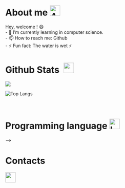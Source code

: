 <body>



# About me <img src="https://media.giphy.com/media/j5iFnQGNeFO8m7l5VR/giphy.gif" alt="Aboutme gif" width="32">
<div>
  <p>
    Hey, welcome ! 😄<br />
    - 🌱 I’m currently learning in computer science.<br>
    - 📫 How to reach me: Github<br>
    - ⚡ Fun fact: The water is wet ⚡<br>
  </p>
</div>

# Github Stats &nbsp;<img src="https://zupimages.net/up/23/21/d5qm.png" width="32"></h2> 

<a href="https://github.com/anuraghazra/github-readme-stats">
  <img  src="https://github-readme-stats.vercel.app/api?username=LucasPupat&show_icons=true&theme=midnight-purple" />
</a>

![Top Langs](https://github-readme-stats.vercel.app/api/top-langs/?username=LucasPupat&layout=compact&theme=midnight-purple)

<br />

# Programming language <img src="https://media.giphy.com/media/YIoRLftPZQCFSQXIzp/giphy.gif" alt="Language gif" width="32">

<!--

| Name                       | Type of projects already completed                   | Project examples      |
| - | - | - |
| **Most frequently used languages** |
| <img align="center" src="https://media.giphy.com/media/LMt9638dO8dftAjtco/giphy.gif" width="32"/> [Python](https://www.python.org/) | - | - |
| <img align="center" src="https://zupimages.net/up/23/21/rycq.png" width="32"/> [C#](https://learn.microsoft.com/fr-fr/dotnet/csharp/) | - | - |
| <img align="center" src="https://zupimages.net/up/22/23/c1wq.png" width="32"/> [PHP](https://www.php.net/) | - | - |
| <img align="center" src="https://cutt.ly/iSl6629" width="32"/> [HTML 5](https://developer.mozilla.org/fr/docs/Glossary/HTML5) | - | - |
| <img align="center" src="https://cutt.ly/tSzwLTZ" width="32"/> [CSS 3](https://developer.mozilla.org/fr/docs/Learn/CSS/First_steps/What_is_CSS) | - | - |
| <img align="center" src="https://zupimages.net/up/23/21/j1k1.png" width="32"/> [SQL](https://sql.sh/) | - | - |
| <img align="center" src="https://zupimages.net/up/23/21/bst4.png" width="32"/> [PL/SQL](https://www.oracle.com/fr/database/technologies/appdev/plsql.html) | - | - |
| |
| **Languages used** |
| <img align="center" src="https://zupimages.net/up/23/21/f953.png" width="32"/> [Javascript](https://developer.mozilla.org/fr/docs/Web/JavaScript) | - | - |
| <img align="center" src="https://zupimages.net/up/23/21/3opm.png" width="32"/> [Pascal](https://www.lazarus-ide.org/) | - | - |
| |
| **Languages covered** |
| <img align="center" src="https://zupimages.net/up/23/21/6ro1.png" width="32"/> [C++](https://learn.microsoft.com/fr-fr/cpp/?view=msvc-170) | - | - |
| <img align="center" src="https://zupimages.net/up/22/46/i22b.png" width="32"/> [C](https://learn.microsoft.com/fr-fr/cpp/?view=msvc-170) | - | - |
| <img align="center" src="https://grafikart.fr/uploads/icons/typescript.svg" width="32"/> [TypeScript](https://www.typescriptlang.org/) | - | - |
| <img align="center" src="https://zupimages.net/up/23/21/8cm0.png" width="32"/> [Prolog](https://www.swi-prolog.org/) | - | - |

<br/>

# Frameworks used

| Name                       | Description | Project examples      |
| - | - | - |
| **Web** |
| <img align="center" src="https://zupimages.net/up/21/39/5ruw.png" width="32"/> [Laravel](https://laravel.com/) | PHP Framework for Web Artisans | - |
| <img align="center" src="https://zupimages.net/up/23/21/yuwp.png" width="32"/> [Node.js](https://nodejs.org/en) | Server-side JavaScript platform | - |
| <img align="center" src="https://zupimages.net/up/23/21/shy1.png" width="32"/> [Vite](https://vitejs.dev/) | Frontend Bundler | - |
| <img align="center" src="https://zupimages.net/up/23/21/izgu.png" width="32"/> [Flask](https://flask.palletsprojects.com/en/2.3.x/) | Micro-framework web Python | - |
| <img align="center" src="https://zupimages.net/up/23/21/4esz.png" width="32"/> [Tailwind](https://tailwindcss.com/) | CSS utility framework | - |
| <img align="center" src="https://zupimages.net/up/23/21/zcew.png" width="32"/> [Bootstrap](https://getbootstrap.com/) | CSS utility framework | - |
| <img align="center" src="https://zupimages.net/up/23/21/qj0x.png" width="32"/> [Materialize](https://materializecss.com/) | CSS utility framework | - |*
| <img align="center" src="https://zupimages.net/up/22/52/kxxx.png" width="32"/> [React](https://fr.legacy.reactjs.org/) | JavaScript library for building user interfaces | - |
| <img align="center" src="https://www.sparks-formation.com/wp-content/uploads/2020/06/logo-aspnet.png" width="32"/> [ASP.NET](https://dotnet.microsoft.com/en-us/apps/aspnet) | Web development framework | - |
| |
| **Desktop applications** |
| <img align="center" src="https://zupimages.net/up/23/21/yu9h.png" width="32"/> [.NET](https://dotnet.microsoft.com/en-us/download) | Framework building applications (used with C#) | - |
| <img align="center" src="https://www.ambient-it.net/wp-content/uploads/2016/04/wpf-logo-175.png" width="32"/> [WPF](https://learn.microsoft.com/fr-fr/dotnet/desktop/wpf/overview/?view=netdesktop-7.0) | Microsoft's UI framework for Windows apps | - |

# ORM used

| Name                       | Description | Project examples      |
| - | - | - |
| <img align="center" src="https://www.javiernunez.com/wp-content/uploads/2016/05/laravel-eloquent-orm.png" width="32"/> [Laravel Eloquent](https://laravel.com/docs/10.x/eloquent) | ORM included in the Laravel PHP framework | - |
| <img align="center" src="https://www.sparks-formation.com/wp-content/uploads/2020/06/logo-hibernate.svg" width="32"/> [Hibernate](https://hibernate.org/) | Hibernate: ORM framework for Java applications | - |
| <img align="center" src="https://alexandrecastro.dev/wp-content/uploads/2021/12/efcore.png" width="32"/> [Entity Framework](https://learn.microsoft.com/fr-fr/ef/) | ORM framework developed by Microsoft for .NET applications | - |

# DBMS used
| Name                       | Description | Project examples      |
| - | - | - |
| <img align="center" src="https://cdn-icons-png.flaticon.com/512/5968/5968313.png" width="32"/> [MySQL](https://www.mysql.com/fr/) | Open-source relational database management system (RDBMS) | - |
| <img align="center" src="https://static-00.iconduck.com/assets.00/mariadb-icon-512x340-txozryr2.png" width="32"/> [MariaDB](https://mariadb.org/) | Open-source relational database management system (RDBMS) and a drop-in replacement for MySQL | - |
| <img align="center" src="https://upload.wikimedia.org/wikipedia/commons/thumb/9/97/Sqlite-square-icon.svg/2048px-Sqlite-square-icon.svg.png" width="32"/> [SQLite](https://www.sqlite.org/index.html) | Embedded open-source relational database management system (RDBMS) | - |
| <img align="center" src="https://upload.wikimedia.org/wikipedia/fr/thumb/6/68/Oracle_SQL_Developer_logo.svg/1200px-Oracle_SQL_Developer_logo.svg.png" width="32"/> [OracleDB](https://www.oracle.com/database/sqldeveloper/technologies/download/) | Proprietary relational database management system (RDBMS) developed - Oracle Corporation | - |
| <img align="center" src="https://upload.wikimedia.org/wikipedia/commons/thumb/f/f1/Microsoft_Office_Access_%282019-present%29.svg/2097px-Microsoft_Office_Access_%282019-present%29.svg.png" width="32"/> [Access](https://www.microsoft.com/fr-fr/microsoft-365/access) | Proprietary relational database management system (RDBMS) developed - Microsoft | - |


# Last projects <img src="https://media.giphy.com/media/D0jidt0aW8DD2YZkAB/giphy.gif" alt="Projects gif" width="32"> 
- (WIP)
<br />

<div align="center">
  <!--<a href="https://github.com/Virdrox/SQLtoPYSQLITE3"><img align="center" src="https://github-readme-stats.vercel.app/api/pin/?username=Virdrox&repo=SQLtoPYSQLITE3&theme=codeSTACKr"/></a>-->
</div>
-->

# Contacts 
<div align="left">
  <a href="https://github.com/lpiut"><img src="https://media.giphy.com/media/KzJkzjggfGN5Py6nkT/giphy.gif" width="32"></a>
</div>

</body>
